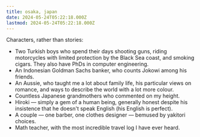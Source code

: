 ```yaml
---
title: osaka, japan
date: 2024-05-24T05:22:18.000Z
lastmod: 2024-05-24T05:22:18.000Z
---
```

Characters, rather than stories:

* Two Turkish boys who spend their days shooting guns, riding motorcycles with limited protection by the Black Sea coast, and smoking cigars. They also have PhDs in computer engineering.
* An Indonesian Goldman Sachs banker, who counts Jokowi among his friends.
* An Aussie, who taught me a lot about family life, his particular views on romance, and ways to describe the world with a lot more colour.
* Countless Japanese grandmothers who commented on my height.
* Hiroki — simply a gem of a human being, generally honest despite his insistence that he doesn't speak English (his English is perfect).
* A couple — one barber, one clothes designer — bemused by yakitori choices.
* Math teacher, with the most incredible travel log I have ever heard.
